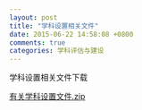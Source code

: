 ```yaml
---
layout: post
title: "学科设置相关文件"
date: 2015-06-22 14:58:08 +0800
comments: true
categories: 学科评估与建设
---
```


学科设置相关文件下载

[有关学科设置文件.zip](http://985.nju.edu.cn/ewebeditor/UploadFile/20141029105512775.zip)

